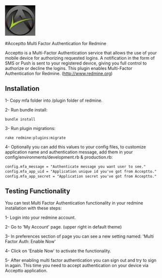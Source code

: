 ![Acceptto](/Acceptto.png "Acceptto")

#Acceptto Multi Factor Authentication for Redmine

Acceptto is a Multi-Factor Authentication service that allows the use of your mobile device for authorizing requested logins. A notification in the form of SMS or Push is sent to your registered device, giving you full control to authorize or decline the logins. This plugin enables Multi-Factor Authentication for Redmine. (http://www.redmine.org)


## Installation

1- Copy mfa folder into /plugin folder of redmine.

2- Run bundle install:

    bundle install

3- Run plugin migrations:

    rake redmine:plugins:migrate

4- Optionally you can add this values to your config files, to customize application name and authentication message, add them in your config/environments/development.rb & production.rb:

    config.mfa_message = "Authenticate message you want user to see."
    config.mfa_app_uid = "Application unique id you've got from Acceptto."
    config.mfa_app_secret = "Application secret you've got from Acceptto."


## Testing Functionality

You can test Multi Factor Authentication functionality in your redmine installation with these steps:

1- Login into your redmine account.

2- Go to 'My Account' page. (upper right in default theme)

3- In preferences section of page you can see a new setting named: 'Multi Factor Auth: Enable Now'

4- Click on 'Enable Now' to activate the functionality.

5- After enabling multi factor authentication you can sign out and try to sign in again. This time you need to accept authentication on your device via Acceptto application.
